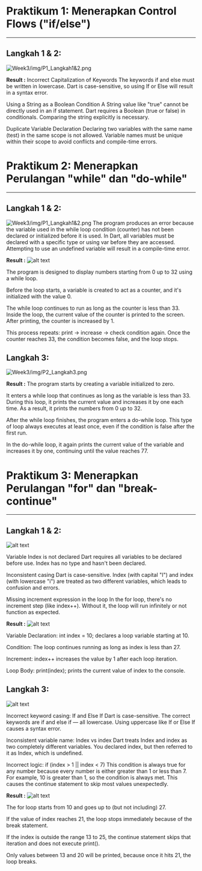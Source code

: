 # Praktikum 1: Menerapkan Control Flows ("if/else")
---
## Langkah 1 & 2:
![Week3/img/P1_Langkah1&2.png](img/P1_Langkah1&2.png)

**Result :** 
Incorrect Capitalization of Keywords
The keywords if and else must be written in lowercase. Dart is case-sensitive, so using If or Else will result in a syntax error.

Using a String as a Boolean Condition
A String value like "true" cannot be directly used in an if statement. Dart requires a Boolean (true or false) in conditionals. Comparing the string explicitly is necessary.

Duplicate Variable Declaration
Declaring two variables with the same name (test) in the same scope is not allowed. Variable names must be unique within their scope to avoid conflicts and compile-time errors.


# Praktikum 2: Menerapkan Perulangan "while" dan "do-while"
---
## Langkah 1 & 2:
![Week3/img/P1_Langkah1&2.png](img/P1_Langkah1&2.png)
The program produces an error because the variable used in the while loop condition (counter) has not been declared or initialized before it is used. In Dart, all variables must be declared with a specific type or using var before they are accessed. Attempting to use an undefined variable will result in a compile-time error.

**Result :** 
![alt text](img/P2_Langkah1&2(2).png)

The program is designed to display numbers starting from 0 up to 32 using a while loop.

Before the loop starts, a variable is created to act as a counter, and it's initialized with the value 0.

The while loop continues to run as long as the counter is less than 33. Inside the loop, the current value of the counter is printed to the screen. After printing, the counter is increased by 1.

This process repeats: print → increase → check condition again. Once the counter reaches 33, the condition becomes false, and the loop stops.

## Langkah 3:
![Week3/img/P2_Langkah3.png](img/P2_Langkah3.png)

**Result :** 
The program starts by creating a variable initialized to zero.

It enters a while loop that continues as long as the variable is less than 33. During this loop, it prints the current value and increases it by one each time. As a result, it prints the numbers from 0 up to 32.

After the while loop finishes, the program enters a do-while loop. This type of loop always executes at least once, even if the condition is false after the first run.

In the do-while loop, it again prints the current value of the variable and increases it by one, continuing until the value reaches 77.


# Praktikum 3: Menerapkan Perulangan "for" dan "break-continue"
---
## Langkah 1 & 2:
![alt text](img/P3_Langkah1&3.png)

Variable Index is not declared
Dart requires all variables to be declared before use. Index has no type and hasn't been declared.

Inconsistent casing
Dart is case-sensitive. Index (with capital "I") and index (with lowercase "i") are treated as two different variables, which leads to confusion and errors.

Missing increment expression in the loop
In the for loop, there's no increment step (like index++). Without it, the loop will run infinitely or not function as expected.

**Result :** 
![alt text](img/P3_Langkah1&2(2).png)

Variable Declaration:
int index = 10; declares a loop variable starting at 10.

Condition:
The loop continues running as long as index is less than 27.

Increment:
index++ increases the value by 1 after each loop iteration.

Loop Body:
print(index); prints the current value of index to the console.

## Langkah 3:
![alt text](<img/P3_Langkah 3.png>)

Incorrect keyword casing: If and Else If
Dart is case-sensitive. The correct keywords are if and else if — all lowercase. Using uppercase like If or Else If causes a syntax error.

Inconsistent variable name: Index vs index
Dart treats Index and index as two completely different variables. You declared index, but then referred to it as Index, which is undefined.

Incorrect logic: if (index > 1 || index < 7)
This condition is always true for any number because every number is either greater than 1 or less than 7. For example, 10 is greater than 1, so the condition is always met. This causes the continue statement to skip most values unexpectedly.

**Result :**
![alt text](img/P3_Langkah3(2).png) 

The for loop starts from 10 and goes up to (but not including) 27.

If the value of index reaches 21, the loop stops immediately because of the break statement.

If the index is outside the range 13 to 25, the continue statement skips that iteration and does not execute print().

Only values between 13 and 20 will be printed, because once it hits 21, the loop breaks.

